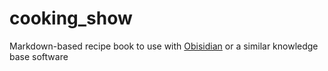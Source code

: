 # cooking_show

Markdown-based recipe book to use with [Obisidian](https://obsidian.md) or a similar knowledge base software